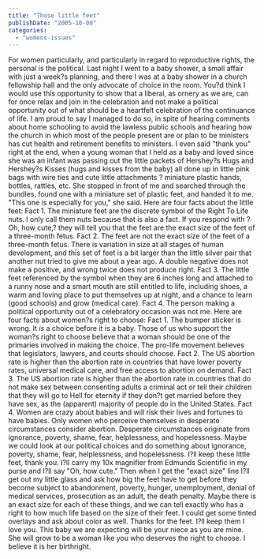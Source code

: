 ```yaml
---
title: "Those little feet"
publishDate: "2005-10-08"
categories: 
  - "womens-issues"
---
```


For women particularly, and particularly in regard to reproductive rights, the personal is the political. Last night I went to a baby shower, a small affair with just a week?s planning, and there I was at a baby shower in a church fellowship hall and the only advocate of choice in the room. You?d think I would use this opportunity to show that a liberal, as ornery as we are, can for once relax and join in the celebration and not make a political opportunity out of what should be a heartfelt celebration of the continuance of life. I am proud to say I managed to do so, in spite of hearing comments about home schooling to avoid the lawless public schools and hearing how the church in which most of the people present are or plan to be ministers has cut health and retirement benefits to ministers. I even said "thank you" right at the end, when a young woman that I held as a baby and loved since she was an infant was passing out the little packets of Hershey?s Hugs and Hershey?s Kisses (hugs and kisses from the baby) all done up in little pink bags with wire ties and cute little attachments ? miniature plastic hands, bottles, rattles, etc. She stopped in front of me and searched through the bundles, found one with a miniature set of plastic feet, and handed it to me. "This one is especially for you," she said. Here are four facts about the little feet: Fact 1. The miniature feet are the discrete symbol of the Right To Life nuts. I only call them nuts because that is also a fact. If you respond with ?Oh, how cute,? they will tell you that the feet are the exact size of the feet of a three-month fetus. Fact 2. The feet are not the exact size of the feet of a three-month fetus. There is variation in size at all stages of human development, and this set of feet is a bit larger than the little silver pair that another nut tried to give me about a year ago. A double negative does not make a positive, and wrong twice does not produce right. Fact 3. The little feet referenced by the symbol when they are 6 inches long and attached to a runny nose and a smart mouth are still entitled to life, including shoes, a warm and loving place to put themselves up at night, and a chance to learn (good schools) and grow (medical care). Fact 4. The person making a political opportunity out of a celebratory occasion was not me. Here are four facts about women?s right to choose: Fact 1. The bumper sticker is wrong. It _is_ a choice before it is a baby. Those of us who support the woman?s right to choose believe that a woman should be one of the primaries involved in making the choice. The pro-life movement believes that legislators, lawyers, and courts should choose. Fact 2. The US abortion rate is higher than the abortion rate in countries that have lower poverty rates, universal medical care, and free access to abortion on demand. Fact 3. The US abortion rate is higher than the abortion rate in countries that do not make sex between consenting adults a criminal act or tell their children that they will go to Hell for eternity if they don?t get married before they have sex, as the (apparent) majority of people do in the United States. Fact 4. Women are crazy about babies and will risk their lives and fortunes to have babies. Only women who perceive themselves in desperate circumstances consider abortion. Desperate circumstances originate from ignorance, poverty, shame, fear, helplessness, and hopelessness. Maybe we could look at our political choices and do something about ignorance, poverty, shame, fear, helplessness, and hopelessness. I?ll keep these little feet, thank you. I?ll carry my 10x magnifier from Edmunds Scientific in my purse and I?ll say "Oh, how cute." Then when I get the "exact size" line I?ll get out my little glass and ask how big the feet have to get before they become subject to abandonment, poverty, hunger, unemployment, denial of medical services, prosecution as an adult, the death penalty. Maybe there is an exact size for each of these things, and we can tell exactly who has a right to how much life based on the size of their feet. I could get some tinted overlays and ask about color as well. Thanks for the feet. I?ll keep them I love you. This baby we are expecting will be your niece as you are mine. She will grow to be a woman like you who deserves the right to choose. I believe it is her birthright.
